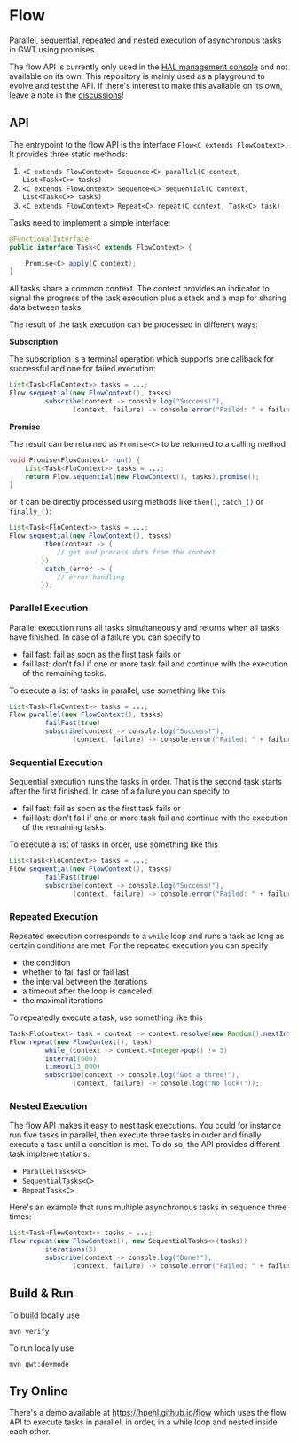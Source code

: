 # Flow 

Parallel, sequential, repeated and nested execution of asynchronous tasks in GWT using promises. 

The flow API is currently only used in the [HAL management console](https://hal.github.io) and not available on its own. This repository is mainly used as a playground to evolve and test the API. If there's interest to make this available on its own, leave a note in the [discussions](https://github.com/hpehl/flow/discussions)!  

## API 

The entrypoint to the flow API is the interface `Flow<C extends FlowContext>`. It provides three static methods:

1. `<C extends FlowContext> Sequence<C> parallel(C context, List<Task<C>> tasks)`
2. `<C extends FlowContext> Sequence<C> sequential(C context, List<Task<C>> tasks)`
3. `<C extends FlowContext> Repeat<C> repeat(C context, Task<C> task)`

Tasks need to implement a simple interface: 

```java
@FunctionalInterface
public interface Task<C extends FlowContext> {

    Promise<C> apply(C context);
}
```

All tasks share a common context. The context provides an indicator to signal the progress of the task execution plus a stack and a map for sharing data between tasks. 

The result of the task execution can be processed in different ways:

**Subscription**

The subscription is a terminal operation which supports one callback for successful and one for failed execution:

```java
List<Task<FloContext>> tasks = ...;
Flow.sequential(new FlowContext(), tasks)
        .subscribe(context -> console.log("Success!"),
                (context, failure) -> console.error("Failed: " + failure));
```

**Promise**

The result can be returned as `Promise<C>` to be returned to a calling method

```java
void Promise<FlowContext> run() {
    List<Task<FloContext>> tasks = ...;
    return Flow.sequential(new FlowContext(), tasks).promise();
}
```

or it can be directly processed using methods like `then()`, `catch_()` or `finally_()`:

```java
List<Task<FloContext>> tasks = ...;
Flow.sequential(new FlowContext(), tasks)
        .then(context -> {
            // get and process data from the context 
        })
        .catch_(error -> {
            // error handling
        });
```

### Parallel Execution

Parallel execution runs all tasks simultaneously and returns when all tasks have finished. In case of a failure you can specify to 

- fail fast: fail as soon as the first task fails or
- fail last: don't fail if one or more task fail and continue with the execution of the remaining tasks.

To execute a list of tasks in parallel, use something like this 

```java
List<Task<FloContext>> tasks = ...;
Flow.parallel(new FlowContext(), tasks)
        .failFast(true)
        .subscribe(context -> console.log("Success!"),
                (context, failure) -> console.error("Failed: " + failure));
```

### Sequential Execution

Sequential execution runs the tasks in order. That is the second task starts after the first finished. In case of a failure you can specify to

- fail fast: fail as soon as the first task fails or
- fail last: don't fail if one or more task fail and continue with the execution of the remaining tasks.  

To execute a list of tasks in order, use something like this

```java
List<Task<FloContext>> tasks = ...;
Flow.sequential(new FlowContext(), tasks)
        .failFast(true)
        .subscribe(context -> console.log("Success!"),
                (context, failure) -> console.error("Failed: " + failure));
```

### Repeated Execution

Repeated execution corresponds to a `while` loop and runs a task as long as certain conditions are met. For the repeated execution you can specify 

- the condition
- whether to fail fast or fail last
- the interval between the iterations
- a timeout after the loop is canceled
- the maximal iterations

To repeatedly execute a task, use something like this

```java
Task<FloContext> task = context -> context.resolve(new Random().nextInt(10));
Flow.repeat(new FlowContext(), task)
        .while_(context -> context.<Integer>pop() != 3)
        .interval(600)
        .timeout(3_000)
        .subscribe(context -> console.log("Got a three!"),
                (context, failure) -> console.log("No luck!"));
```

### Nested Execution

The flow API makes it easy to nest task executions. You could for instance run five tasks in parallel, then execute three tasks in order and finally execute a task until a condition is met. To do so, the API provides different task implementations:

- `ParallelTasks<C>`
- `SequentialTasks<C>`
- `RepeatTask<C>`

Here's an example that runs multiple asynchronous tasks in sequence three times:

```java
List<Task<FlowContext>> tasks = ...;
Flow.repeat(new FlowContext(), new SequentialTasks<>(tasks))
        .iterations(3)
        .subscribe(context -> console.log("Done!"),
                (context, failure) -> console.error("Failed: " + failure));
```

## Build & Run

To build locally use

```shell
mvn verify
```

To run locally use

```shell
mvn gwt:devmode
```

## Try Online

There's a demo available at https://hpehl.github.io/flow which uses the flow API to execute tasks in parallel, in order, in a while loop and nested inside each other. 
